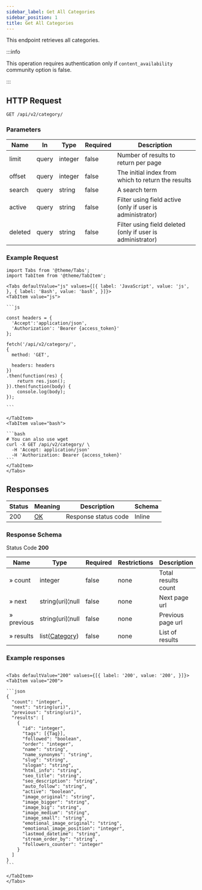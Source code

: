 ```yaml
---
sidebar_label: Get All Categories
sidebar_position: 1
title: Get All Categories
---
```


This endpoint retrieves all categories.


:::info

This operation requires authentication only if `content_availability` community option is false.

:::


## HTTP Request

`GET /api/v2/category/`

### Parameters

| Name    | In    | Type    | Required | Description                                            |
|---------|-------|---------|----------|--------------------------------------------------------|
| limit   | query | integer | false    | Number of results to return per page                   |
| offset  | query | integer | false    | The initial index from which to return the results     |
| search  | query | string  | false    | A search term                                          |
| active  | query | string  | false    | Filter using field active (only if user is administrator) |
| deleted | query | string  | false    | Filter using field deleted (only if user is administrator) |


### Example Request

````mdx-code-block
import Tabs from '@theme/Tabs';
import TabItem from '@theme/TabItem';

<Tabs defaultValue="js" values={[{ label: 'JavaScript', value: 'js', }, { label: 'Bash', value: 'bash', }]}>
<TabItem value="js">

```js

const headers = {
  'Accept':'application/json',
  'Authorization': 'Bearer {access_token}'
};

fetch('/api/v2/category/',
{
  method: 'GET',

  headers: headers
})
.then(function(res) {
    return res.json();
}).then(function(body) {
    console.log(body);
});

```

</TabItem>
<TabItem value="bash">

```bash
# You can also use wget
curl -X GET /api/v2/category/ \
  -H 'Accept: application/json'
  -H 'Authorization: Bearer {access_token}'
```
</TabItem>
</Tabs>
````

## Responses

|Status|Meaning|Description|Schema|
|---|---|---|---|
|200|[OK](https://tools.ietf.org/html/rfc7231#section-6.3.1)|Response status code|Inline|

### Response Schema

Status Code **200**

| Name       | Type                                                     | Required | Restrictions | Description         |
|------------|----------------------------------------------------------|----------|--------------|---------------------|
| » count    | integer                                                  | false    | none         | Total results count |
| » next     | string(uri)¦null                                         | false    | none         | Next page url       |
| » previous | string(uri)¦null                                         | false    | none         | Previous page url   |
| » results  | list([Category](/docs/apireference/v2/schemas/category)) | false    | none         | List of results     |

### Example responses


````mdx-code-block

<Tabs defaultValue="200" values={[{ label: '200', value: '200', }]}>
<TabItem value="200">

```json
{
  "count": "integer",
  "next": "string(uri)",
  "previous": "string(uri)",
  "results": [
    {
      "id": "integer",
      "tags": [{Tag}],
      "followed": "boolean",
      "order": "integer",
      "name": "string",
      "name_synonyms": "string",
      "slug": "string",
      "slogan": "string",
      "html_info": "string",
      "seo_title": "string",
      "seo_description": "string",
      "auto_follow": "string",
      "active": "boolean",
      "image_original": "string",
      "image_bigger": "string",
      "image_big": "string",
      "image_medium": "string",
      "image_small": "string",
      "emotional_image_original": "string",
      "emotional_image_position": "integer",
      "lastmod_datetime": "string",
      "stream_order_by": "string",
      "followers_counter": "integer"
    }
  ]
}
```

</TabItem>
</Tabs>
````




